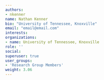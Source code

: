 ```yaml
---
authors:
- nkenner
name: Nathan Kenner
bio: "University of Tennessee, Knoxville"
email: "email@email.com"
interests:
organizations:
- name: University of Tennessee, Knoxville
role: ''
social:
superuser: true
user_groups:
- 'Research Group Members'
weight: 3.06
---
```


<br>
<br>
<br>
<br>
<br>
<img src=""/>

